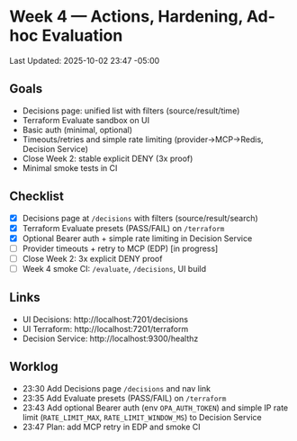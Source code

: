 # Week 4 — Actions, Hardening, Ad-hoc Evaluation

Last Updated: 2025-10-02 23:47 -05:00

## Goals
- Decisions page: unified list with filters (source/result/time)
- Terraform Evaluate sandbox on UI
- Basic auth (minimal, optional)
- Timeouts/retries and simple rate limiting (provider→MCP→Redis, Decision Service)
- Close Week 2: stable explicit DENY (3x proof)
- Minimal smoke tests in CI

## Checklist
- [x] Decisions page at `/decisions` with filters (source/result/search)
- [x] Terraform Evaluate presets (PASS/FAIL) on `/terraform`
- [x] Optional Bearer auth + simple rate limiting in Decision Service
- [ ] Provider timeouts + retry to MCP (EDP) [in progress]
- [ ] Close Week 2: 3x explicit DENY proof
- [ ] Week 4 smoke CI: `/evaluate`, `/decisions`, UI build

## Links
- UI Decisions: http://localhost:7201/decisions
- UI Terraform: http://localhost:7201/terraform
- Decision Service: http://localhost:9300/healthz

## Worklog
- 23:30 Add Decisions page `/decisions` and nav link
- 23:35 Add Evaluate presets (PASS/FAIL) on `/terraform`
- 23:43 Add optional Bearer auth (env `OPA_AUTH_TOKEN`) and simple IP rate limit (`RATE_LIMIT_MAX`, `RATE_LIMIT_WINDOW_MS`) to Decision Service
- 23:47 Plan: add MCP retry in EDP and smoke CI
